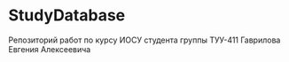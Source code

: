 # StudyDatabase
Репозиторий работ по курсу ИОСУ студента группы ТУУ-411 Гаврилова Евгения Алексеевича
